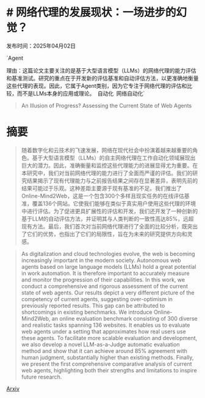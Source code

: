 # # 网络代理的发展现状：一场进步的幻觉？

发布时间：2025年04月02日

`Agent

理由：这篇论文主要关注的是基于大型语言模型（LLMs）的网络代理的能力评估和基准测试。研究的重点在于开发新的评估基准和自动评估方法，以更准确地衡量这些代理的表现。因此，它属于Agent类别，因为它专注于网络代理的评估和比较，而不是LLMs本身的应用或理论。` `自动化` `网络自动化`

> An Illusion of Progress? Assessing the Current State of Web Agents

# 摘要

> 随着数字化和云技术的飞速发展，网络在现代社会中扮演着越来越重要的角色。基于大型语言模型（LLMs）的自主网络代理在工作自动化领域展现出巨大的潜力。因此，准确衡量和监控这些代理能力的进展显得尤为重要。在本研究中，我们对当前网络代理的能力进行了全面而严谨的评估。我们的研究结果揭示了现有代理能力与之前报告结果之间存在显著差异，表明先前的结果可能过于乐观。这种差距主要源于现有基准的不足。我们推出了Online-Mind2Web，这是一个包含300个多样且现实任务的在线评估基准，覆盖136个网站。它使我们能够在类似于真实用户使用这些代理的环境中进行评估。为了促进更具扩展性的评估和开发，我们还开发了一种创新的基于LLM的自动评估方法，并证明其与人类判断的一致性高达85%，远超现有方法。最后，我们首次对当前网络代理进行了全面的比较分析，既突出了它们的优势，也指出了它们的局限性，旨在为未来的研究提供方向和灵感。

> As digitalization and cloud technologies evolve, the web is becoming increasingly important in the modern society. Autonomous web agents based on large language models (LLMs) hold a great potential in work automation. It is therefore important to accurately measure and monitor the progression of their capabilities. In this work, we conduct a comprehensive and rigorous assessment of the current state of web agents. Our results depict a very different picture of the competency of current agents, suggesting over-optimism in previously reported results. This gap can be attributed to shortcomings in existing benchmarks. We introduce Online-Mind2Web, an online evaluation benchmark consisting of 300 diverse and realistic tasks spanning 136 websites. It enables us to evaluate web agents under a setting that approximates how real users use these agents. To facilitate more scalable evaluation and development, we also develop a novel LLM-as-a-Judge automatic evaluation method and show that it can achieve around 85% agreement with human judgment, substantially higher than existing methods. Finally, we present the first comprehensive comparative analysis of current web agents, highlighting both their strengths and limitations to inspire future research.

[Arxiv](https://arxiv.org/abs/2504.01382)